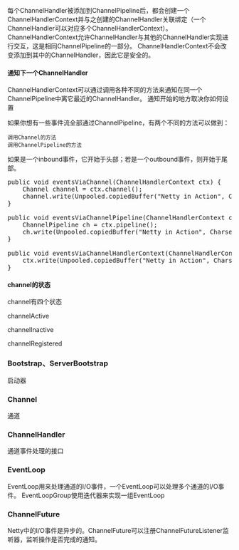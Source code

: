 每个ChannelHandler被添加到ChannelPipeline后，都会创建一个ChannelHandlerContext并与之创建的ChannelHandler关联绑定（一个ChannelHandler可以对应多个ChannelHandlerContext）。
ChannelHandlerContext允许ChannelHandler与其他的ChannelHandler实现进行交互，这是相同ChannelPipeline的一部分。
ChannelHandlerContext不会改变添加到其中的ChannelHandler，因此它是安全的。

#### 通知下一个ChannelHandler
ChannelHandlerContext可以通过调用各种不同的方法来通知在同一个ChannelPipeline中离它最近的ChannelHandler。
通知开始的地方取决你如何设置

如果你想有一些事件流全部通过ChannelPipeline，有两个不同的方法可以做到：

    调用Channel的方法
    调用ChannelPipeline的方法
    
如果是一个inbound事件，它开始于头部；若是一个outbound事件，则开始于尾部。

<pre>
public void eventsViaChannel(ChannelHandlerContext ctx) {
    Channel channel = ctx.channel();
    channel.write(Unpooled.copiedBuffer("Netty in Action", CharsetUtil.UTF_8));
}

public void eventsViaChannelPipeline(ChannelHandlerContext ctx) {
    ChannelPipeline ch = ctx.pipeline();
    ch.write(Unpooled.copiedBuffer("Netty in Action", CharsetUtil.UTF_8));
}

public void eventsViaChannelHandlerContext(ChannelHandlerContext ctx) {
    ctx.write(Unpooled.copiedBuffer("Netty in Action", CharsetUtil.UTF_8));
}
</pre>

#### channel的状态
channel有四个状态

channelActive

channelInactive

channelRegistered

### Bootstrap、ServerBootstrap
启动器

### Channel
通道

### ChannelHandler
通道事件处理的接口

### EventLoop
EventLoop用来处理通道的I/O事件，一个EventLoop可以处理多个通道的I/O事件。
EventLoopGroup使用迭代器来实现一组EventLoop

### ChannelFuture
Netty中的I/O事件是异步的。ChannelFuture可以注册ChannelFutureListener监听器，监听操作是否完成的通知。
